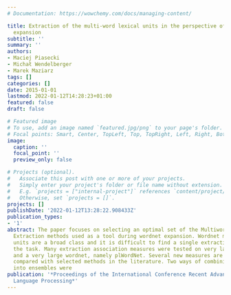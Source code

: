 ```yaml
---
# Documentation: https://wowchemy.com/docs/managing-content/

title: Extraction of the multi-word lexical units in the perspective of the wordnet
  expansion
subtitle: ''
summary: ''
authors:
- Maciej Piasecki
- Michał Wendelberger
- Marek Maziarz
tags: []
categories: []
date: 2015-01-01
lastmod: 2022-01-12T14:28:23+01:00
featured: false
draft: false

# Featured image
# To use, add an image named `featured.jpg/png` to your page's folder.
# Focal points: Smart, Center, TopLeft, Top, TopRight, Left, Right, BottomLeft, Bottom, BottomRight.
image:
  caption: ''
  focal_point: ''
  preview_only: false

# Projects (optional).
#   Associate this post with one or more of your projects.
#   Simply enter your project's folder or file name without extension.
#   E.g. `projects = ["internal-project"]` references `content/project/deep-learning/index.md`.
#   Otherwise, set `projects = []`.
projects: []
publishDate: '2022-01-12T13:28:22.908433Z'
publication_types:
- '1'
abstract: The paper focuses on selecting an optimal set of the Multiword Expressions
  Extraction methods used as a tool during wordnet expansion. Wordnet multiword lexical
  units are a broad class and it is difficult to find a single extraction method fulfilling
  the task. Many extraction association measures were tested on very large corpora
  and a very large wordnet, namely plWordNet. Several new measures are proposed and
  compared with selected methods in the literature. Two ways of combining measures
  into ensembles were
publication: '*Proceedings of the International Conference Recent Advances in Natural
  Language Processing*'
---
```

